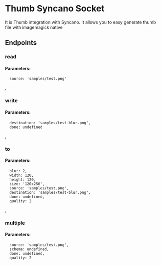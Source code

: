 # Thumb Syncano Socket

It is Thumb integration with Syncano. It allows you to easy generate thumb file with imagemagick native

## Endpoints

### read

#### Parameters:

      source: 'samples/test.png'

,
### write

#### Parameters:

      destination: 'samples/test-blur.png',
      done: undefined

,
### to

#### Parameters:

      blur: 2,
      width: 120,
      height: 120,
      size: '120x250',
      source: 'samples/test.png',
      destination: 'samples/test-blur.png',
      done: undefined,
      quality: 2

,
### multiple

#### Parameters:

      source: 'samples/test.png',
      schema: undefined,
      done: undefined,
      quality: 2

